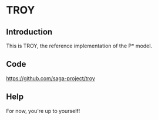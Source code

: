 TROY
====

Introduction
------------

This is TROY, the reference implementation of the P* model.

Code
----

https://github.com/saga-project/troy

Help
----

For now, you're up to yourself!
